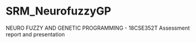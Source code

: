 # SRM_NeurofuzzyGP
NEURO FUZZY AND GENETIC PROGRAMMING - 18CSE352T Assessment report and presentation
